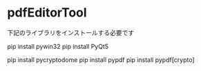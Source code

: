# pdfEditorTool
下記のライブラリをインストールする必要です

pip install pywin32
pip install PyQt5

pip install pycryptodome
pip install pypdf
pip install pypdf[crypto]

